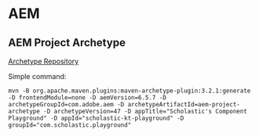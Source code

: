 # AEM

## AEM Project Archetype

[Archetype Repository](https://github.com/adobe/aem-project-archetype)

Simple command:

```
mvn -B org.apache.maven.plugins:maven-archetype-plugin:3.2.1:generate -D frontendModule=none -D aemVersion=6.5.7 -D archetypeGroupId=com.adobe.aem -D archetypeArtifactId=aem-project-archetype -D archetypeVersion=47 -D appTitle="Scholastic's Component Playground" -D appId="scholastic-kt-playground" -D groupId="com.scholastic.playground" 
```